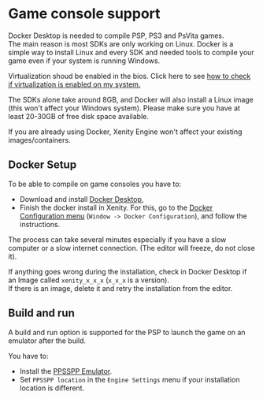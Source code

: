 # Game console support

Docker Desktop is needed to compile PSP, PS3 and PsVita games.<br>
The main reason is most SDKs are only working on Linux. Docker is a simple way to install Linux and every SDK and needed tools to compile your game even if your system is running Windows.

Virtualization shoud be enabled in the bios. Click here to see [how to check if virtualization is enabled on my system.](https://stackoverflow.com/questions/49005791/how-to-check-if-intel-virtualization-is-enabled-without-going-to-bios-in-windows)

The SDKs alone take around 8GB, and Docker will also install a Linux image (this won't affect your Windows system). Please make sure you have at least 20-30GB of free disk space available.

If you are already using Docker, Xenity Engine won't affect your existing images/containers.

## Docker Setup

To be able to compile on game consoles you have to:
- Download and install [Docker Desktop](https://www.docker.com/products/docker-desktop/),
- Finish the docker install in Xenity. For this, go to the [Docker Configuration menu](../manual/editor_ui/docker_configuration.md) (`Window -> Docker Configuration`), and follow the instructions.

The process can take several minutes especially if you have a slow computer or a slow internet connection. (The editor will freeze, do not close it).

If anything goes wrong during the installation, check in Docker Desktop if an Image called `xenity_x_x_x` (`x_x_x` is a version).<br>
If there is an image, delete it and retry the installation from the editor.

## Build and run

A build and run option is supported for the PSP to launch the game on an emulator after the build.<br>

You have to:
- Install the [PPSSPP Emulator](https://www.ppsspp.org/).<br>
- Set `PPSSPP location` in the `Engine Settings` menu if your installation location is different.<br>
